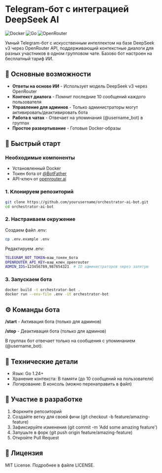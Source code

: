 # Telegram-бот с интеграцией DeepSeek AI

<img src="https://img.shields.io/badge/Docker-✓-blue?logo=docker" alt="Docker"> <img src="https://img.shields.io/badge/Go-1.24+-00ADD8?logo=go" alt="Go"> <img src="https://img.shields.io/badge/OpenRouter-API-7F5AB6" alt="OpenRouter">

Умный Telegram-бот с искусственным интеллектом на базе DeepSeek v3 через OpenRouter API, поддерживающий контекстные диалоги для разных участников в одном групповом чате. Базово бот настроен на бесплатный тариф ИИ.

## 🌟 Основные возможности

- **Ответы на основе ИИ** - Использует модель DeepSeek v3 через OpenRouter
- **Контекст диалога** - Помнит последние 10 сообщений каждого пользователя
- **Управление для админов** - Только администраторы могут активировать/деактивировать бота
- **Работа в чатах** - Отвечает на упоминания (@username_bot) в группах
- **Простое развертывание** - Готовые Docker-образы

## 🚀 Быстрый старт

### Необходимые компоненты
- Установленный Docker
- Токен бота от [@BotFather](https://t.me/BotFather)
- API-ключ от [openrouter.ai](https://openrouter.ai)

### 1. Клонируем репозиторий
```bash
git clone https://github.com/yourusername/orchestrator-ai-bot.git
cd orchestrator-ai-bot
```
### 2. Настраиваем окружение
Создаем файл .env:
```bash
cp .env.example .env
```
Редактируем .env:
```bash
TELEGRAM_BOT_TOKEN=ваш_токен_бота
OPENROUTER_API_KEY=ваш_ключ_openrouter
ADMIN_IDS=123456789,987654321  # ID администраторов через запятую
```
### 3. Запускаем бота
```bash
docker build -t orchestrator-bot .
docker run --env-file .env -it orchestrator-bot
```
## ⚙️ Команды бота
**/start** - Активация бота (только для админов)

**/stop** - Деактивация бота (только для админов)

В группах бот отвечает только на сообщения с упоминанием (@username_bot).
## 🔧 Технические детали
- Язык: Go 1.24+
- Хранение контекста: В памяти (до 10 сообщений на пользователя)
- Логирование: В консоль (можно перенаправить в файл)
## 🤝 Участие в разработке
1. Форкните репозиторий
2. Создайте ветку для своей фичи (git checkout -b feature/amazing-feature)
3. Зафиксируйте изменения (git commit -m 'Add some amazing feature')
4. Запушьте в форк (git push origin feature/amazing-feature)
5. Откройте Pull Request

## 📝 Лицензия
MIT License. Подробнее в файле LICENSE.
